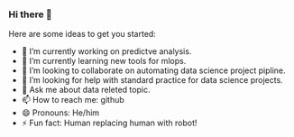 ### Hi there 👋

<!--
**doctormachine/doctormachine** is a ✨ _special_ ✨ repository because its `README.md` (this file) appears on your GitHub profile.
-->
Here are some ideas to get you started:

- 🔭 I’m currently working on predictve analysis.
- 🌱 I’m currently learning new tools for mlops.
- 👯 I’m looking to collaborate on automating data science project pipline.
- 🤔 I’m looking for help with standard practice for data science projects.
- 💬 Ask me about data releted topic.
- 📫 How to reach me: github
- 😄 Pronouns: He/him
- ⚡ Fun fact: Human replacing human with robot!

